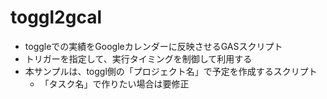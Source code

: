 # toggl2gcal
- toggleでの実績をGoogleカレンダーに反映させるGASスクリプト
- トリガーを指定して、実行タイミングを制御して利用する
- 本サンプルは、toggl側の「プロジェクト名」で予定を作成するスクリプト
  - 「タスク名」で作りたい場合は要修正
